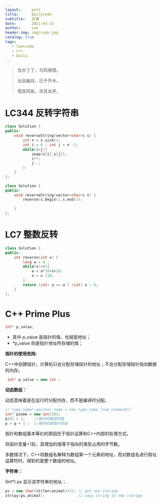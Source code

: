 ```yaml
---
layout:     post
title:      DailyCode
subtitle:   日课
date:       2021-03-33
author:     Lee
header-img: img/code.jpg
catalog: true
tags:
   - leetcode
   - c++
   - Daily
---
```


> 伐木丁丁，鸟鸣嘤嘤。
>
> 出自幽谷，迁于乔木。
>
> 嘤其鸣矣，求其友声。

# LC344 反转字符串

```c++
class Solution {
public:
    void reverseString(vector<char>& s) {
        int n = s.size();
        int i = 0 ; int j = n -1;
        while(i<j){
            swap(s[i],s[j]);
            i++;
            j--;
        }
    }
};
```

[^思路]: 双指针

```c++
class Solution {
public:
    void reverseString(vector<char>& s) {
        reverse(s.begin(),s.end());
       
    }
};
```

# LC7 整数反转

```c++
class Solution {
public:
    int reverse(int x) {
        long a = 0 ;
        while(x!=0){
            a = a*10+x%10;
            x = x /10;
        }
        return (int) a == a ? (int) a : 0;
    }
};
```

[^条件?表达式1:表达式2]: 当(int) a == a 时，则返回 (int) a，否则返回0 。



# C++ Prime Plus

```c++
int* p_value;
```

- 其中  p_value  是指针的值，也就是地址；
- *p_value 则是指针地址所存储的值；

**指针的使用危险:**

C++中创建指针，计算机只会分配存储指针的地址；不会分配存储指针指向数据的内存。

```c++
 int* p_value = new int ;
```

**动态数组：**

动态意味着是在运行时分配内存，而不是编译时分配。

```c++
// type_name* pointer_name = new type_name [num_elements]
int* psome = new int[10];
p[0] = 1;    //操作的数组的值
p = p + 1 ;  //操作的是指针的值
```

指针和数组基本等价的原因在于指针运算和C++内部的处理方式。

将指针变量+1后，其增加的值等于指向的类型占用的字节数。

多数情况下，C++将数组名解释为数组第一个元素的地址，而对数组名进行取址运算符时，得到的是整个数组的地址。

 **字符串：**

(Int*) ps 显示该字符串的地址；

```c++
ps = new char[strlen(animal)+1]; // get new storage
strcpy(ps,animal);               // copy string to new storage
```



